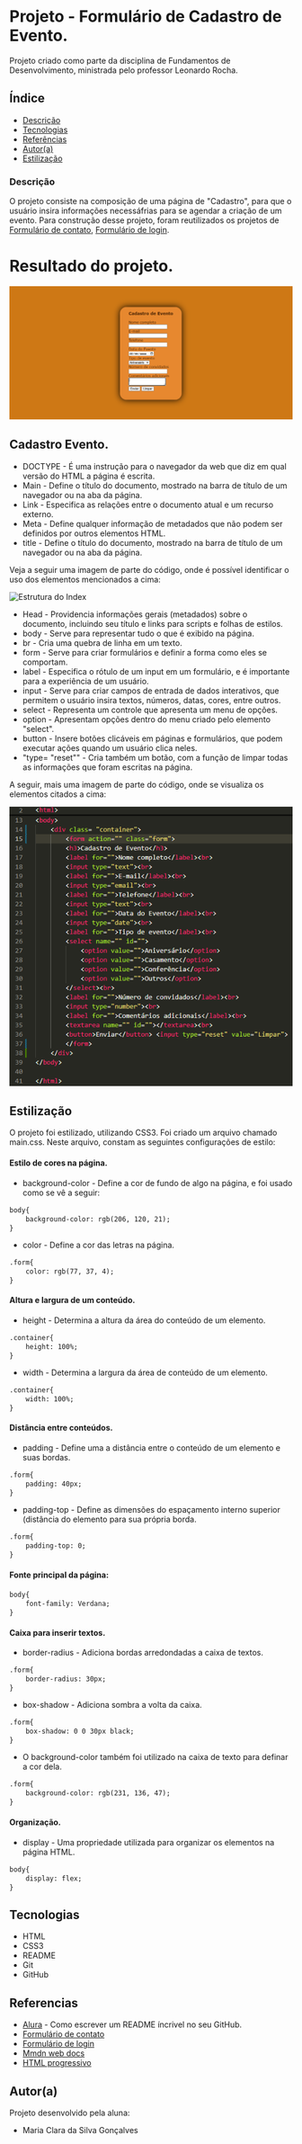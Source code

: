 # Projeto - Formulário de Cadastro de Evento.

Projeto criado como parte da disciplina de Fundamentos de Desenvolvimento, ministrada pelo professor Leonardo Rocha.

## Índice

* [Descrição](#descrição)
* [Tecnologias](#tecnologias)
* [Referências](#referencias)
* [Autor(a)](#autora)
* [Estilização](#estilização)

### Descrição

O projeto consiste na composição de uma página de "Cadastro", para que o usuário insira informações necessáfrias para se agendar a criação de um evento. Para construção desse projeto, foram reutilizados os projetos de [Formulário de contato](https://github.com/gMariaC/form-contato), [Formulário de login](https://github.com/gMariaC/projeto-login).

# Resultado do projeto.

![Resultado Final do Projeto](img/resultado-evento.png)

## Cadastro Evento.

* DOCTYPE - É uma instrução para o navegador da web que diz em qual versão do HTML a página é escrita.
* Main - Define o título do documento, mostrado na barra de título de um navegador ou na aba da página.
* Link - Especifica as relações entre o documento atual e um recurso externo.
* Meta - Define qualquer informação de metadados que não podem ser definidos por outros elementos HTML.
* title - Define o título do documento, mostrado na barra de título de um navegador ou na aba da página.

Veja a seguir uma imagem de parte do código, onde é possível identificar o uso dos elementos mencionados a cima:

![Estrutura do Index](img/estrutura-código.png)

* Head - Providencia informações gerais (metadados) sobre o documento, incluindo seu título e links para scripts e folhas de estilos.
* body - Serve para representar tudo o que é exibido na página.
* br - Cria uma quebra de linha em um texto.
* form - Serve para criar formulários e definir a forma como eles se comportam.
* label - Especifica o rótulo de um input em um formulário, e é importante para a experiência de um usuário.
* input - Serve para criar campos de entrada de dados interativos, que permitem o usuário insira textos, números, datas, cores, entre outros.
* select - Representa um controle que apresenta um menu de opções.
* option - Apresentam opções dentro do menu criado pelo elemento "select".
* button - Insere botões clicáveis em páginas e formulários, que podem executar ações quando um usuário clica neles.
* "type= "reset"" - Cria também um botão, com a função de limpar todas as informações que foram escritas na página.

A seguir, mais uma imagem de parte do código, onde se visualiza os elementos citados a cima:

![](img/estrutura.png)

## Estilização

O projeto foi estilizado, utilizando CSS3. Foi criado um arquivo chamado main.css. Neste arquivo, constam as seguintes configurações de estilo:

#### Estilo de cores na página.
* background-color - Define a cor de fundo de algo na página, e foi usado como se vê a seguir:
```
body{
    background-color: rgb(206, 120, 21);
}
```
* color - Define a cor das letras na página.
```
.form{
    color: rgb(77, 37, 4);
}
```

#### Altura e largura de um conteúdo.
* height - Determina a altura da área do conteúdo de um elemento.
```
.container{
    height: 100%;
}
```
* width - Determina a largura da área de conteúdo de um elemento.
```
.container{
    width: 100%;
}
```

#### Distância entre conteúdos.
* padding - Define uma a distância entre o conteúdo de um elemento e suas bordas.
```
.form{
    padding: 40px;
}
```
* padding-top - Define as dimensões do espaçamento interno superior (distância do elemento para sua própria borda.
```
.form{
    padding-top: 0;
}
```

#### Fonte principal da página:
```
body{
    font-family: Verdana;
}
```

#### Caixa para inserir textos.
* border-radius - Adiciona bordas arredondadas a caixa de textos.
```
.form{
    border-radius: 30px;
}
``` 
* box-shadow - Adiciona sombra a volta da caixa.
```
.form{
    box-shadow: 0 0 30px black;
}
```
* O background-color também foi utilizado na caixa de texto para definar a cor dela.
```
.form{
    background-color: rgb(231, 136, 47);
}
```

#### Organização.
* display - Uma propriedade utilizada para organizar os elementos na página HTML.
```
body{
    display: flex;
}
```

## Tecnologias

* HTML
* CSS3
* README
* Git
* GitHub

## Referencias

* [Alura](https://www.alura.com.br/artigos/escrever-bom-readme) - Como escrever um README íncrivel no seu GitHub.
* [Formulário de contato](https://github.com/gMariaC/form-contato)
* [Formulário de login](https://github.com/gMariaC/projeto-login)
* [Mmdn web docs](https://developer.mozilla.org/pt-BR/docs/Web/HTML/Element/select)
* [HTML progressivo](https://www.htmlprogressivo.net/)

## Autor(a)

Projeto desenvolvido pela aluna:
* Maria Clara da Silva Gonçalves